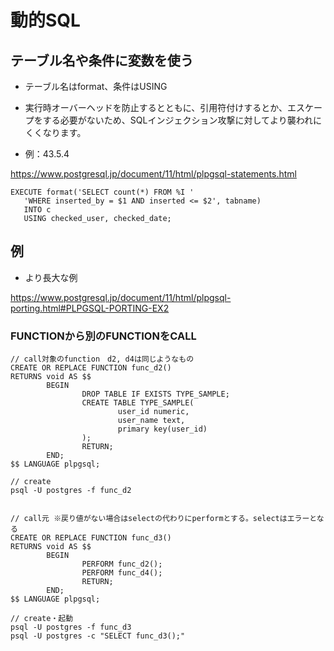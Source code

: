 # 動的SQL

## テーブル名や条件に変数を使う

* テーブル名はformat、条件はUSING

* 実行時オーバーヘッドを防止するとともに、引用符付けするとか、エスケープをする必要がないため、SQLインジェクション攻撃に対してより襲われにくくなります。

* 例：43.5.4

https://www.postgresql.jp/document/11/html/plpgsql-statements.html


```
EXECUTE format('SELECT count(*) FROM %I '
   'WHERE inserted_by = $1 AND inserted <= $2', tabname)
   INTO c
   USING checked_user, checked_date;
```

## 例

* より長大な例

https://www.postgresql.jp/document/11/html/plpgsql-porting.html#PLPGSQL-PORTING-EX2


### FUNCTIONから別のFUNCTIONをCALL

```
// call対象のfunction　d2, d4は同じようなもの
CREATE OR REPLACE FUNCTION func_d2()
RETURNS void AS $$
        BEGIN
                DROP TABLE IF EXISTS TYPE_SAMPLE;
                CREATE TABLE TYPE_SAMPLE(
                        user_id numeric,
                        user_name text,
                        primary key(user_id)
                );
                RETURN;
        END;
$$ LANGUAGE plpgsql;

// create
psql -U postgres -f func_d2


// call元 ※戻り値がない場合はselectの代わりにperformとする。selectはエラーとなる
CREATE OR REPLACE FUNCTION func_d3()
RETURNS void AS $$
        BEGIN
                PERFORM func_d2();
                PERFORM func_d4();
                RETURN;
        END;
$$ LANGUAGE plpgsql;

// create・起動
psql -U postgres -f func_d3
psql -U postgres -c "SELECT func_d3();"
```
